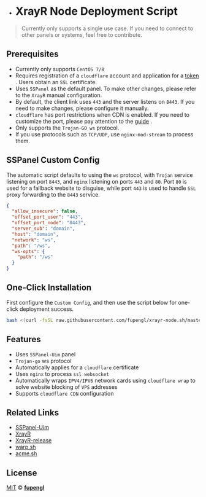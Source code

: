 - # XrayR Node Deployment Script

> Currently only supports a single use case. If you need to connect to other panels or systems, feel free to contribute.

## Prerequisites 
- Currently only supports `CentOS 7/8` 
- Requires registration of a `cloudflare` account and application for a [token](https://dash.cloudflare.com/profile/api-tokens) . Users obtain an `SSL` certificate. 
- Uses `SSPanel` as the default panel. To make other changes, please refer to the `XrayR` manual configuration. 
- By default, the client link uses `443` and the server listens on `8443`. If you need to make changes, please configure it manually. 
- `cloudflare` has port restrictions when CDN is enabled. If you need to customize the port, please pay attention to the [guide](https://developers.cloudflare.com/fundamentals/get-started/reference/network-ports/#network-ports-compatible-with-cloudflares-proxy) . 
- Only supports the `Trojan-GO ws` protocol. 
- If you use protocols such as `TCP/UDP`, use `nginx-mod-stream` to process them.

## SSPanel Custom Config
The automatic script defaults to using the `ws` protocol, with `Trojan` service listening on port `8443`, and `nginx` listening on ports `443` and `80`.
Port `80` is used for a fallback website to disguise, while port `443` is used to handle `SSL` proxy forwarding to the `8443` service.

```json
{
  "allow_insecure": false,
  "offset_port_user": "443",
  "offset_port_node": "8443",
  "server_sub": "domain",
  "host": "domain",
  "network": "ws",
  "path": "/ws",
  "ws-opts": {
    "path": "/ws"
  }
}
```

## One-Click Installation
First configure the `Custom Config`, and then use the script below for one-click deployment success.

```sh
bash <(curl -fsSL raw.githubusercontent.com/fupengl/xrayr-node.sh/master/trojan-node.sh)
```

## Features 
- Uses `SSPanel-Uim` panel 
- `Trojan-go` ws protocol 
- Automatically applies for a `cloudflare` certificate 
- Uses `nginx` to process `ssl websocket` 
- Automatically wraps `IPV4/IPV6` network cards using `cloudflare wrap` to solve website blocking of `VPS` addresses 
- Supports `cloudflare CDN` configuration

## Related Links 
- [SSPanel-Uim](https://github.com/Anankke/SSPanel-Uim) 
- [XrayR](https://github.com/XrayR-project/XrayR) 
- [XrayR-release](https://github.com/XrayR-project/XrayR-release/) 
- [warp.sh](https://github.com/P3TERX/warp.sh) 
- [acme.sh](https://github.com/acmesh-official/get.acme.sh)

## License
[MIT](https://github.com/fupengl/xrayr-node.sh/blob/master/LICENSE) © **[fupengl](https://github.com/fupengl)**
